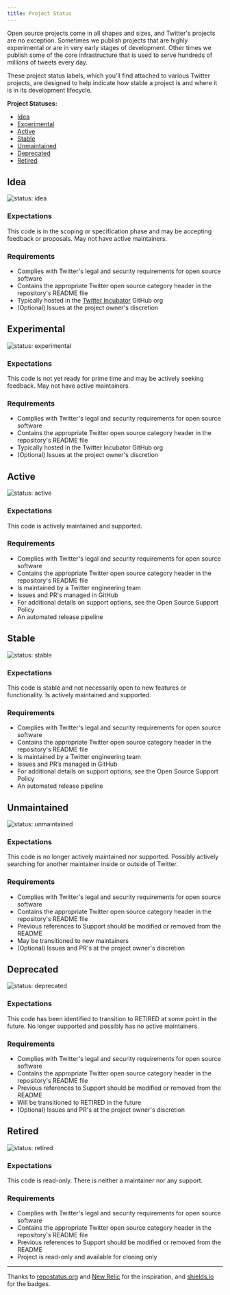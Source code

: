 ```yaml
---
title: Project Status
---
```


Open source projects come in all shapes and sizes, and Twitter's projects are no
exception.  Sometimes we publish projects that are highly experimental or are in
very early stages of development.  Other times we publish some of the core
infrastructure that is used to serve hundreds of millions of tweets every day.

These project status labels, which you'll find attached to various Twitter
projects, are designed to help indicate how stable a project is and where it is
in its development lifecycle.


**Project Statuses:**
 - [Idea](#idea)
 - [Experimental](#experimental)
 - [Active](#active)
 - [Stable](#stable)
 - [Unmaintained](#unmaintained)
 - [Deprecated](#deprecated)
 - [Retired](#retired)

## Idea

![status: idea](idea.svg)

### Expectations

This code is in the scoping or specification phase and may be accepting feedback or proposals. May not have active maintainers.

### Requirements

- Complies with Twitter's legal and security requirements for open source software
- Contains the appropriate Twitter open source category header in the repository's README file
- Typically hosted in the [Twitter Incubator](https://github.com/twitter-incubator) GitHub org
- (Optional) Issues at the project owner's discretion

## Experimental

![status: experimental](experimental.svg)

### Expectations

This code is not yet ready for prime time and may be actively seeking feedback. May not have active maintainers.

### Requirements

- Complies with Twitter's legal and security requirements for open source software
- Contains the appropriate Twitter open source category header in the repository's README file
- Typically hosted in the Twitter Incubator GitHub org
- (Optional) Issues at the project owner's discretion

## Active

![status: active](active.svg)

### Expectations

This code is actively maintained and supported.

### Requirements

- Complies with Twitter's legal and security requirements for open source software
- Contains the appropriate Twitter open source category header in the repository's README file
- Is maintained by a Twitter engineering team
- Issues and PR's managed in GitHub
- For additional details on support options, see the Open Source Support Policy
- An automated release pipeline

## Stable

![status: stable](stable.svg)

### Expectations

This code is stable and not necessarily open to new features or functionality. Is actively maintained and supported.

### Requirements

- Complies with Twitter's legal and security requirements for open source software
- Contains the appropriate Twitter open source category header in the repository's README file
- Is maintained by a Twitter engineering team
- Issues and PR’s managed in GitHub
- For additional details on support options, see the Open Source Support Policy
- An automated release pipeline

## Unmaintained

![status: unmaintained](unmaintained.svg)

### Expectations

This code is no longer actively maintained nor supported. Possibly actively searching for another maintainer inside or outside of Twitter.

### Requirements

- Complies with Twitter's legal and security requirements for open source software
- Contains the appropriate Twitter open source category header in the repository's README file
- Previous references to Support should be modified or removed from the README
- May be transitioned to new maintainers
- (Optional) Issues and PR's at the project owner's discretion

## Deprecated

![status: deprecated](deprecated.svg)

### Expectations

This code has been identified to transition to RETIRED at some point in the future. No longer supported and possibly has no active maintainers.

### Requirements

- Complies with Twitter's legal and security requirements for open source software
- Contains the appropriate Twitter open source category header in the repository's README file
- Previous references to Support should be modified or removed from the README
- Will be transitioned to RETIRED in the future
- (Optional) Issues and PR's at the project owner's discretion

## Retired

![status: retired](retired.svg)

### Expectations

This code is read-only. There is neither a maintainer nor any support.

### Requirements

- Complies with Twitter's legal and security requirements for open source software
- Contains the appropriate Twitter open source category header in the repository's README file
- Previous references to Support should be modified or removed from the README
- Project is read-only and available for cloning only

---
Thanks to [repostatus.org](https://www.repostatus.org/) and [New
Relic](https://opensource.newrelic.com/oss-category/) for the inspiration, and
[shields.io](https://shields.io/) for the badges.
